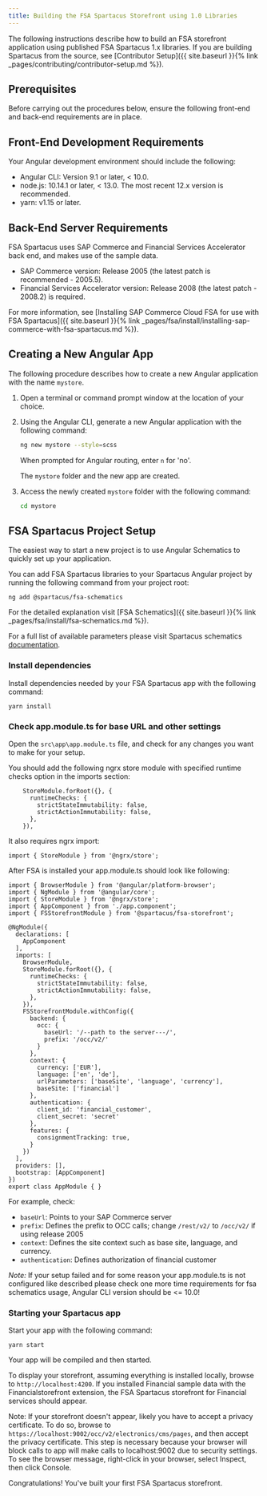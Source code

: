 ```yaml
---
title: Building the FSA Spartacus Storefront using 1.0 Libraries
---
```


The following instructions describe how to build an FSA storefront application using published FSA Spartacus 1.x libraries. If you are building Spartacus from the source, see [Contributor Setup]({{ site.baseurl }}{% link _pages/contributing/contributor-setup.md %}).

## Prerequisites

Before carrying out the procedures below, ensure the following front-end and back-end requirements are in place.

## Front-End Development Requirements

Your Angular development environment should include the following:

- Angular CLI: Version 9.1 or later, < 10.0.
- node.js: 10.14.1 or later, < 13.0. The most recent 12.x version is recommended.
- yarn: v1.15 or later.

## Back-End Server Requirements

FSA Spartacus uses SAP Commerce and Financial Services Accelerator back end, and makes use of the sample data.

- SAP Commerce version: Release 2005 (the latest patch is recommended - 2005.5).
- Financial Services Accelerator version: Release 2008 (the latest patch - 2008.2) is required.

For more information, see [Installing SAP Commerce Cloud FSA for use with FSA Spartacus]({{ site.baseurl }}{% link _pages/fsa/install/installing-sap-commerce-with-fsa-spartacus.md %}). 

## Creating a New Angular App

The following procedure describes how to create a new Angular application with the name `mystore`.

1. Open a terminal or command prompt window at the location of your choice.
1. Using the Angular CLI, generate a new Angular application with the following command:

   ```bash
   ng new mystore --style=scss
   ```

   When prompted for Angular routing, enter `n` for 'no'.

   The `mystore` folder and the new app are created.

1. Access the newly created `mystore` folder with the following command:

     ```bash
     cd mystore
     ```

## FSA Spartacus Project Setup

The easiest way to start a new project is to use Angular Schematics to quickly set up your application. 

You can add FSA Spartacus libraries to your Spartacus Angular project by running the following command from your project root:

```shell
ng add @spartacus/fsa-schematics
```

For the detailed explanation visit [FSA Schematics]({{ site.baseurl }}{% link _pages/fsa/install/fsa-schematics.md %}).

For a full list of available parameters please visit Spartacus schematics [documentation](https://github.com/SAP/spartacus/tree/develop/projects/schematics).


### Install dependencies ###  

Install dependencies needed by your FSA Spartacus app with the following command:

```
yarn install
```

### Check app.module.ts for base URL and other settings ###

Open the `src\app\app.module.ts` file, and check for any changes you want to make for your setup. 

You should add the following ngrx store module with specified runtime checks option in the imports section:

```
    StoreModule.forRoot({}, {
      runtimeChecks: {
        strictStateImmutability: false,
        strictActionImmutability: false,
      },
    }),
```
It also requires ngrx import:
```
import { StoreModule } from '@ngrx/store';
```

After FSA is installed your app.module.ts should look like following:
```
import { BrowserModule } from '@angular/platform-browser';
import { NgModule } from '@angular/core';
import { StoreModule } from '@ngrx/store';
import { AppComponent } from './app.component';
import { FSStorefrontModule } from '@spartacus/fsa-storefront';

@NgModule({
  declarations: [
    AppComponent
  ],
  imports: [
    BrowserModule,
    StoreModule.forRoot({}, {
      runtimeChecks: {
        strictStateImmutability: false,
        strictActionImmutability: false,
      },
    }),
    FSStorefrontModule.withConfig({
      backend: {
        occ: {
          baseUrl: '/--path to the server---/',
          prefix: '/occ/v2/'
        }
      },
      context: {
        currency: ['EUR'],
        language: ['en', 'de'],
        urlParameters: ['baseSite', 'language', 'currency'],
        baseSite: ['financial']
      },
      authentication: {
        client_id: 'financial_customer',
        client_secret: 'secret'
      },
      features: {
        consignmentTracking: true,
      }
    })
  ],
  providers: [],
  bootstrap: [AppComponent]
})
export class AppModule { }
```

For example, check:
- `baseUrl`: Points to your SAP Commerce server
- `prefix`: Defines the prefix to OCC calls; change `/rest/v2/` to `/occ/v2/` if using release 2005
- `context`: Defines the site context such as base site, language, and currency.
- `authentication`: Defines authorization of financial customer
 
*Note:* If your setup failed and for some reason your app.module.ts is not configured like described please check one more time requirements for fsa schematics usage, Angular CLI version should be <= 10.0!

### Starting your Spartacus app ###  

Start your app with the following command:

```
yarn start
```

Your app will be compiled and then started.

To display your storefront, assuming everything is installed locally, browse to `http://localhost:4200`. If you installed Financial sample data with the Financialstorefront extension, the FSA Spartacus storefront for Financial services should appear.

Note: If your storefront doesn't appear, likely you have to accept a privacy certificate. To do so, browse to `https://localhost:9002/occ/v2/electronics/cms/pages`, and then accept the privacy certificate. This step is necessary because your browser will block calls to app will make calls to localhost:9002 due to security settings. To see the browser message, right-click in your browser, select Inspect, then click Console.


Congratulations! You've built your first FSA Spartacus storefront.

